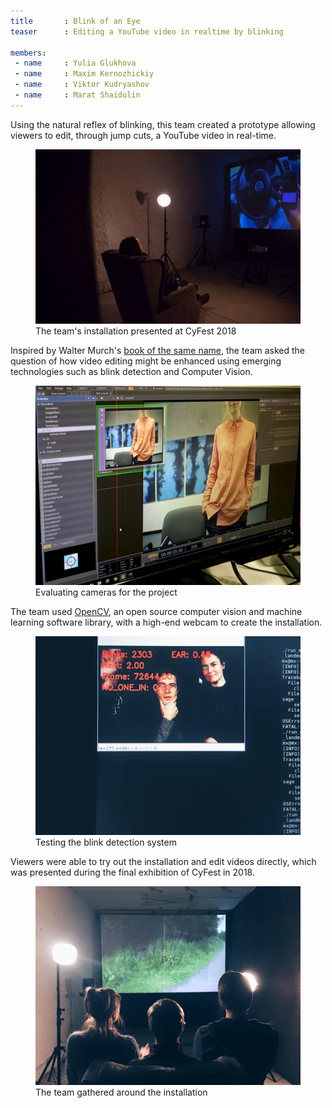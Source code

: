 ```yaml
---
title       : Blink of an Eye
teaser      : Editing a YouTube video in realtime by blinking

members:
 - name     : Yulia Glukhova
 - name     : Maxim Kernozhickiy
 - name     : Viktor Kudryashov
 - name     : Marat Shaidulin
---
```


Using the natural reflex of blinking, this team created a prototype allowing viewers to edit, through jump cuts, a YouTube video in real-time.

<figure>
	<img src="/images/projects/2018-cyfest/blink-of-an-eye/installation.jpg" alt="The team's installation presented at CyFest 2018" />
	<figcaption>The team's installation presented at CyFest 2018</figcaption>
</figure>

Inspired by Walter Murch's [book of the same name](https://en.wikipedia.org/wiki/In_the_Blink_of_an_Eye_(book)), the team asked the question of how video editing might be enhanced using emerging technologies such as blink detection and Computer Vision.

<figure>
	<img src="/images/projects/2018-cyfest/blink-of-an-eye/evaluating.jpg" alt="Evaluating cameras for the project" />
	<figcaption>Evaluating cameras for the project</figcaption>
</figure>

The team used [OpenCV](https://opencv.org/), an open source computer vision and machine learning software library, with a high-end webcam to create the installation.

<figure>
	<img src="/images/projects/2018-cyfest/blink-of-an-eye/testing.jpg" alt="Testing the blink detection system" />
	<figcaption>Testing the blink detection system</figcaption>
</figure>

Viewers were able to try out the installation and edit videos directly, which was presented during the final exhibition of CyFest in 2018.

<figure>
	<img src="/images/projects/2018-cyfest/blink-of-an-eye/team.jpg" alt="The team gathered around the installation" />
	<figcaption>The team gathered around the installation</figcaption>
</figure>